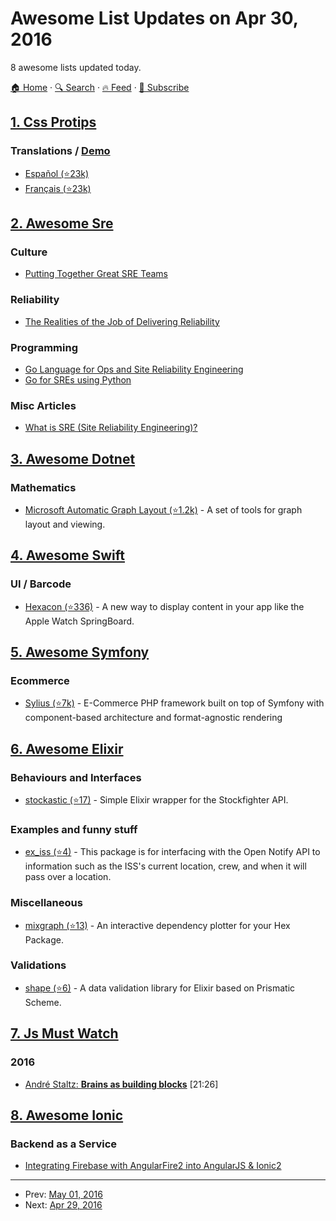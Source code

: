 # Awesome List Updates on Apr 30, 2016

8 awesome lists updated today.

[🏠 Home](/README.md) · [🔍 Search](https://test.trackawesomelist.com/search/) · [🔥 Feed](https://test.trackawesomelist.com/rss.xml) · [📮 Subscribe](https://trackawesomelist.us17.list-manage.com/subscribe?u=d2f0117aa829c83a63ec63c2f&id=36a103854c)



## [1. Css Protips](/content/AllThingsSmitty/css-protips/README.md)

### Translations / [Demo](http://codepen.io/AllThingsSmitty/pen/XKgOkR)

*   [Español (⭐23k)](https://github.com/AllThingsSmitty/css-protips/tree/master/translations/es-ES)
*   [Français (⭐23k)](https://github.com/AllThingsSmitty/css-protips/tree/master/translations/fr-FR)

## [2. Awesome Sre](/content/dastergon/awesome-sre/README.md)

### Culture

*   [Putting Together Great SRE Teams](https://www.usenix.org/conference/srecon16/program/presentation/krishnan)

### Reliability

*   [The Realities of the Job of Delivering Reliability](https://www.usenix.org/conference/srecon16/program/presentation/kroll)

### Programming

*   [Go Language for Ops and Site Reliability Engineering](http://www.oreilly.com/pub/e/2712)
*   [Go for SREs using Python](https://www.usenix.org/sites/default/files/conference/protected-files/srecon16_slides_hamilton.pdf)

### Misc Articles

*   [What is SRE (Site Reliability Engineering)?](https://www.oreilly.com/ideas/what-is-sre-site-reliability-engineering)

## [3. Awesome Dotnet](/content/quozd/awesome-dotnet/README.md)

### Mathematics

*   [Microsoft Automatic Graph Layout (⭐1.2k)](https://github.com/Microsoft/automatic-graph-layout) - A set of tools for graph layout and viewing.

## [4. Awesome Swift](/content/matteocrippa/awesome-swift/README.md)

### UI / Barcode

*   [Hexacon (⭐336)](https://github.com/gautier-gdx/Hexacon) - A new way to display content in your app like the Apple Watch SpringBoard.

## [5. Awesome Symfony](/content/sitepoint-editors/awesome-symfony/README.md)

### Ecommerce

*   [Sylius (⭐7k)](https://github.com/Sylius/Sylius) - E-Commerce PHP framework built on top of Symfony with component-based architecture and format-agnostic rendering

## [6. Awesome Elixir](/content/h4cc/awesome-elixir/README.md)

### Behaviours and Interfaces

*   [stockastic (⭐17)](https://github.com/shanewilton/stockastic) - Simple Elixir wrapper for the Stockfighter API.

### Examples and funny stuff

*   [ex\_iss (⭐4)](https://github.com/cryptobird/ex_iss) - This package is for interfacing with the Open Notify API to information such as the ISS's current location, crew, and when it will pass over a location.

### Miscellaneous

*   [mixgraph (⭐13)](https://github.com/sivsushruth/mixgraph) - An interactive dependency plotter for your Hex Package.

### Validations

*   [shape (⭐6)](https://github.com/prio/shape) - A data validation library for Elixir based on Prismatic Scheme.

## [7. Js Must Watch](/content/bolshchikov/js-must-watch/README.md)

### 2016

*   [André Staltz: **Brains as building blocks**](https://www.youtube.com/watch?v=1ToJ7cxb1R8) \[21:26]

## [8. Awesome Ionic](/content/candelibas/awesome-ionic/README.md)

### Backend as a Service

*   [Integrating Firebase with AngularFire2 into AngularJS & Ionic2](http://www.clearlyinnovative.com/integrating-firebase-with-angularfire2-into-angularjs-ionic2)

---

- Prev: [May 01, 2016](/content/2016/05/01/README.md)
- Next: [Apr 29, 2016](/content/2016/04/29/README.md)